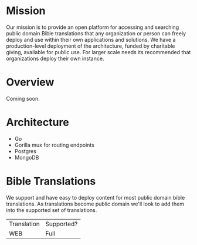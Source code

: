 # Mission
Our mission is to provide an open platform for accessing and searching public domain Bible translations that any organization or person can freely deploy and use within their own applications and solutions.  We have a production-level deployment of the architecture, funded by charitable giving, available for public use. For larger scale needs its recommended that organizations deploy their own instance.

# Overview
Coming soon.

# Architecture
- Go
- Gorilla mux for routing endpoints
- Postgres
- MongoDB

# Bible Translations
We support and have easy to deploy content for most public domain bible translations.  As translations become public domain we'll look to add them into the supported set of translations.

<table>
  <tr>
    <td>Translation</td>
    <td>Supported?</td>
  </tr>
  <tr>
    <td>WEB</td>
    <td>Full</td>
  </tr>
</table>
